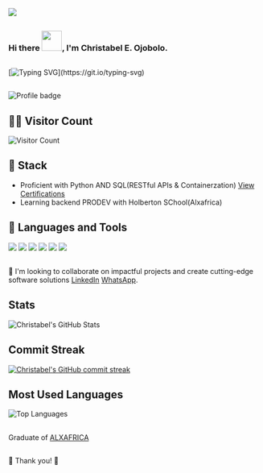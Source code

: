 ![](https://img.shields.io/badge/Microverse-blueviolet)
##

### Hi there <img src="https://emoji.gg/assets/emoji/wavegif_1860.gif" width="40" height="40"/>, I'm Christabel E. Ojobolo.

##

[![Typing SVG](https://readme-typing-svg.herokuapp.com?font=Popins&duration=4700&color=E8A44FED&lines=Over+3+years+of+active+experience.;I+build+cutting+edge+business+logic+.;Always+eager+to+learn+new+technologies.;I+am+open+to+new+opportunities+collaborations+that+challenge+my+skill+and+drive+innovations.)](https://git.io/typing-svg)

##

![Profile badge](https://www.codewars.com/users/Chrissie22/badges/large)

## 👱‍♀️ Visitor Count
![Visitor Count](https://komarev.com/ghpvc/?username=Chrissie22&label=Profile%20Views&color=0e75b6&style=flat)


##
## 🥇 Stack
- Proficient with Python AND SQL(RESTful APIs & Containerzation) [View Certifications](https://drive.google.com/drive/folders/1GebT0dMvzHrqWODF4y52gDppszHZ5gvO?usp=sharing)
- Learning backend PRODEV with Holberton SChool(Alxafrica)

##
## 🥇 Languages and Tools
![](https://img.shields.io/badge/PYTHON-Django-brightgreen) ![](https://img.shields.io/badge/Git-GitBash-green) ![](https://img.shields.io/badge/git-Git-brightgreen) ![](https://img.shields.io/badge/HTML-haml-yellow) ![](https://img.shields.io/badge/HTML5-SemanticTAGS-orange) ![](https://img.shields.io/badge/DevOps-Containerization-brightgreen)

##

👯 I'm looking to collaborate on impactful projects and create cutting-edge software solutions [LinkedIn](https://www.linkedin.com/in/christabelojobolo/) [WhatsApp](https://wa.me/2347012291103).

## 
## Stats 
![Christabel's GitHub Stats](https://github-readme-stats.vercel.app/api?username=Chrissie22&show_icons=true&locale=en&theme=tokyonight)

## 
 ## Commit Streak
[![Christabel's GitHub commit streak](https://github-readme-streak-stats.herokuapp.com/?user=Chrissie22&theme=tokyonight)](https://git.io/streak-stats)

 ## Most Used Languages
![Top Languages](https://github-readme-stats.vercel.app/api/top-langs?username=Chrissie22&show_icons=true&locale=en&layout=compact&theme=tokyonight)

## 
Graduate of [ALXAFRICA](https://www.linkedin.com/search/results/all/?fetchDeterministicClustersOnly=true&heroEntityKey=urn%3Ali%3Aorganization%3A29117326&keywords=alx_africa%20&origin=RICH_QUERY_SUGGESTION&position=0&searchId=df2efced-a954-4970-9cc1-66588a3d318d&sid=Oov&spellCorrectionEnabled=false)

## 
🤝 Thank you! 🤝
